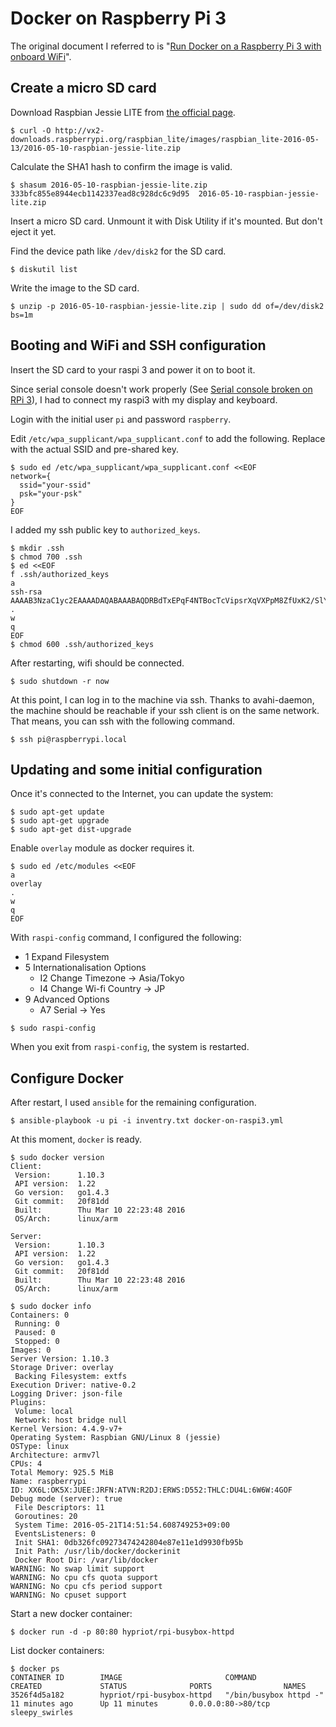 Docker on Raspberry Pi 3
========================

The original document I referred to is "[Run Docker on a Raspberry Pi 3 with onboard WiFi](http://blog.hypriot.com/post/run-docker-rpi3-with-wifi/)".

## Create a micro SD card

Download Raspbian Jessie LITE from [the official page](https://www.raspberrypi.org/downloads/raspbian/).

~~~
$ curl -O http://vx2-downloads.raspberrypi.org/raspbian_lite/images/raspbian_lite-2016-05-13/2016-05-10-raspbian-jessie-lite.zip
~~~

Calculate the SHA1 hash to confirm the image is valid.

~~~
$ shasum 2016-05-10-raspbian-jessie-lite.zip
333bfc855e8944ecb1142337ead8c928dc6c9d95  2016-05-10-raspbian-jessie-lite.zip
~~~

Insert a micro SD card. Unmount it with Disk Utility if it's mounted. But don't eject it yet.

Find the device path like `/dev/disk2` for the SD card.

~~~
$ diskutil list
~~~

Write the image to the SD card.

~~~
$ unzip -p 2016-05-10-raspbian-jessie-lite.zip | sudo dd of=/dev/disk2 bs=1m
~~~

## Booting and WiFi and SSH configuration

Insert the SD card to your raspi 3 and power it on to boot it.

Since serial console doesn't work properly (See
[Serial console broken on RPi 3](https://github.com/RPi-Distro/repo/issues/22)),
I had to connect my raspi3 with my display and keyboard.

Login with the initial user `pi` and password `raspberry`.

Edit `/etc/wpa_supplicant/wpa_supplicant.conf` to add the following.
Replace with the actual SSID and pre-shared key.
~~~
$ sudo ed /etc/wpa_supplicant/wpa_supplicant.conf <<EOF
network={
  ssid="your-ssid"
  psk="your-psk"
}
EOF
~~~

I added my ssh public key to `authorized_keys`.

~~~
$ mkdir .ssh
$ chmod 700 .ssh
$ ed <<EOF
f .ssh/authorized_keys
a
ssh-rsa AAAAB3NzaC1yc2EAAAADAQABAAABAQDRBdTxEPqF4NTBocTcVipsrXqVXPpM8ZfUxK2/SlYh2hLefPAnfz4eFw72dRUG8JnXpvQu1de9DCKL9s51XbZZ0B1Clbvn8Rx9f4zhK+SReFRk4E1jLPnZKwrfK0/wb723QidLDYpNAtE7wWKY/JyMcfhteLLf+MpmbM/LJgPsrPsSOIIw3xOqWhOLQWe6wPHgGLKLisR+yGMSDi6l3EzpdKRxRQJMot3u0rY4yLlf5YEIgXPWwZVlAHVV7hFlQCZwsBcs2EPKZ/bEodvAdzGKsiBWvuJOGpbOKewYkuW3ws5CKXIXj6eRrTjM2Uey9ab/o2LLHpiDrwytPrk/ho69
.
w
q
EOF
$ chmod 600 .ssh/authorized_keys
~~~

After restarting, wifi should be connected.

~~~
$ sudo shutdown -r now
~~~

At this point, I can log in to the machine via ssh. Thanks to avahi-daemon, the machine should be reachable if your ssh client is on the same network. That means, you can ssh with the following command.

~~~
$ ssh pi@raspberrypi.local
~~~

## Updating and some initial configuration

Once it's connected to the Internet, you can update the system:

~~~
$ sudo apt-get update
$ sudo apt-get upgrade
$ sudo apt-get dist-upgrade
~~~

Enable `overlay` module as docker requires it.

~~~
$ sudo ed /etc/modules <<EOF
a
overlay
.
w
q
EOF
~~~

With `raspi-config` command, I configured the following:

* 1 Expand Filesystem
* 5 Internationalisation Options
  * I2 Change Timezone -> Asia/Tokyo
  * I4 Change Wi-fi Country -> JP
* 9 Advanced Options
  * A7 Serial -> Yes

~~~
$ sudo raspi-config
~~~

When you exit from `raspi-config`, the system is restarted.

## Configure Docker

After restart, I used `ansible` for the remaining configuration.

~~~
$ ansible-playbook -u pi -i inventry.txt docker-on-raspi3.yml
~~~

At this moment, `docker` is ready.

~~~
$ sudo docker version
Client:
 Version:      1.10.3
 API version:  1.22
 Go version:   go1.4.3
 Git commit:   20f81dd
 Built:        Thu Mar 10 22:23:48 2016
 OS/Arch:      linux/arm

Server:
 Version:      1.10.3
 API version:  1.22
 Go version:   go1.4.3
 Git commit:   20f81dd
 Built:        Thu Mar 10 22:23:48 2016
 OS/Arch:      linux/arm
~~~

~~~
$ sudo docker info
Containers: 0
 Running: 0
 Paused: 0
 Stopped: 0
Images: 0
Server Version: 1.10.3
Storage Driver: overlay
 Backing Filesystem: extfs
Execution Driver: native-0.2
Logging Driver: json-file
Plugins:
 Volume: local
 Network: host bridge null
Kernel Version: 4.4.9-v7+
Operating System: Raspbian GNU/Linux 8 (jessie)
OSType: linux
Architecture: armv7l
CPUs: 4
Total Memory: 925.5 MiB
Name: raspberrypi
ID: XX6L:OK5X:JUEE:JRFN:ATVN:R2DJ:ERWS:D552:THLC:DU4L:6W6W:4GOF
Debug mode (server): true
 File Descriptors: 11
 Goroutines: 20
 System Time: 2016-05-21T14:51:54.608749253+09:00
 EventsListeners: 0
 Init SHA1: 0db326fc09273474242804e87e11e1d9930fb95b
 Init Path: /usr/lib/docker/dockerinit
 Docker Root Dir: /var/lib/docker
WARNING: No swap limit support
WARNING: No cpu cfs quota support
WARNING: No cpu cfs period support
WARNING: No cpuset support
~~~

Start a new docker container:

~~~
$ docker run -d -p 80:80 hypriot/rpi-busybox-httpd
~~~

List docker containers:

~~~
$ docker ps
CONTAINER ID        IMAGE                       COMMAND                  CREATED             STATUS              PORTS                NAMES
3526f4d5a182        hypriot/rpi-busybox-httpd   "/bin/busybox httpd -"   11 minutes ago      Up 11 minutes       0.0.0.0:80->80/tcp   sleepy_swirles
~~~
